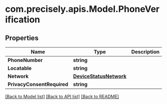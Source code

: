 # com.precisely.apis.Model.PhoneVerification
## Properties

Name | Type | Description | Notes
------------ | ------------- | ------------- | -------------
**PhoneNumber** | **string** |  | [optional] 
**Locatable** | **string** |  | [optional] 
**Network** | [**DeviceStatusNetwork**](DeviceStatusNetwork.md) |  | [optional] 
**PrivacyConsentRequired** | **string** |  | [optional] 

[[Back to Model list]](../README.md#documentation-for-models) [[Back to API list]](../README.md#documentation-for-api-endpoints) [[Back to README]](../README.md)

